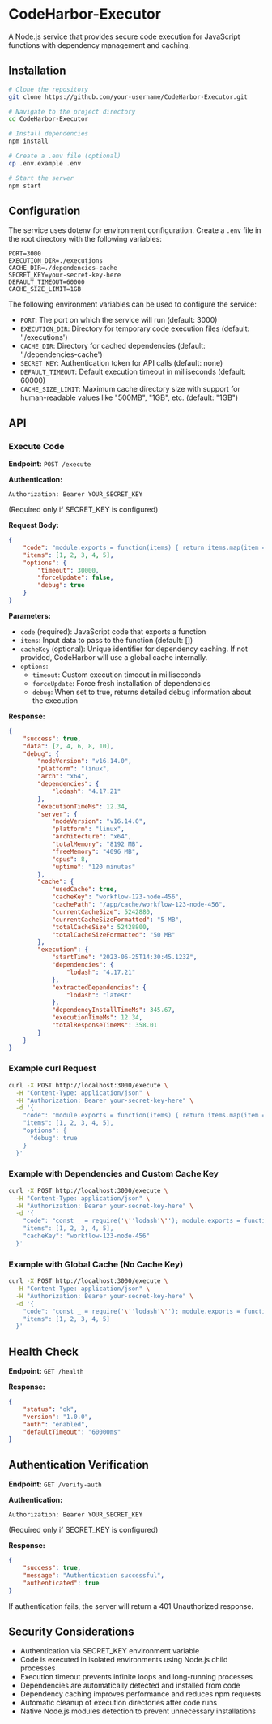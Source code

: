 # CodeHarbor-Executor

A Node.js service that provides secure code execution for JavaScript functions with dependency management and caching.

## Installation

```bash
# Clone the repository
git clone https://github.com/your-username/CodeHarbor-Executor.git

# Navigate to the project directory
cd CodeHarbor-Executor

# Install dependencies
npm install

# Create a .env file (optional)
cp .env.example .env

# Start the server
npm start
```

## Configuration

The service uses dotenv for environment configuration. Create a `.env` file in the root directory with the following variables:

```
PORT=3000
EXECUTION_DIR=./executions
CACHE_DIR=./dependencies-cache
SECRET_KEY=your-secret-key-here
DEFAULT_TIMEOUT=60000
CACHE_SIZE_LIMIT=1GB
```

The following environment variables can be used to configure the service:

- `PORT`: The port on which the service will run (default: 3000)
- `EXECUTION_DIR`: Directory for temporary code execution files (default: './executions')
- `CACHE_DIR`: Directory for cached dependencies (default: './dependencies-cache')
- `SECRET_KEY`: Authentication token for API calls (default: none)
- `DEFAULT_TIMEOUT`: Default execution timeout in milliseconds (default: 60000)
- `CACHE_SIZE_LIMIT`: Maximum cache directory size with support for human-readable values like "500MB", "1GB", etc. (default: "1GB")

## API

### Execute Code

**Endpoint:** `POST /execute`

**Authentication:**

```
Authorization: Bearer YOUR_SECRET_KEY
```

(Required only if SECRET_KEY is configured)

**Request Body:**

```json
{
	"code": "module.exports = function(items) { return items.map(item => item * 2); }",
	"items": [1, 2, 3, 4, 5],
	"options": {
		"timeout": 30000,
		"forceUpdate": false,
		"debug": true
	}
}
```

**Parameters:**

- `code` (required): JavaScript code that exports a function
- `items`: Input data to pass to the function (default: [])
- `cacheKey` (optional): Unique identifier for dependency caching. If not provided, CodeHarbor will use a global cache internally.
- `options`:
  - `timeout`: Custom execution timeout in milliseconds
  - `forceUpdate`: Force fresh installation of dependencies
  - `debug`: When set to true, returns detailed debug information about the execution

**Response:**

```json
{
	"success": true,
	"data": [2, 4, 6, 8, 10],
	"debug": {
		"nodeVersion": "v16.14.0",
		"platform": "linux",
		"arch": "x64",
		"dependencies": {
			"lodash": "4.17.21"
		},
		"executionTimeMs": 12.34,
		"server": {
			"nodeVersion": "v16.14.0",
			"platform": "linux",
			"architecture": "x64",
			"totalMemory": "8192 MB",
			"freeMemory": "4096 MB",
			"cpus": 8,
			"uptime": "120 minutes"
		},
		"cache": {
			"usedCache": true,
			"cacheKey": "workflow-123-node-456",
			"cachePath": "/app/cache/workflow-123-node-456",
			"currentCacheSize": 5242880,
			"currentCacheSizeFormatted": "5 MB",
			"totalCacheSize": 52428800,
			"totalCacheSizeFormatted": "50 MB"
		},
		"execution": {
			"startTime": "2023-06-25T14:30:45.123Z",
			"dependencies": {
				"lodash": "4.17.21"
			},
			"extractedDependencies": {
				"lodash": "latest"
			},
			"dependencyInstallTimeMs": 345.67,
			"executionTimeMs": 12.34,
			"totalResponseTimeMs": 358.01
		}
	}
}
```

### Example curl Request

```bash
curl -X POST http://localhost:3000/execute \
  -H "Content-Type: application/json" \
  -H "Authorization: Bearer your-secret-key-here" \
  -d '{
    "code": "module.exports = function(items) { return items.map(item => item * 2); }",
    "items": [1, 2, 3, 4, 5],
    "options": {
      "debug": true
    }
  }'
```

### Example with Dependencies and Custom Cache Key

```bash
curl -X POST http://localhost:3000/execute \
  -H "Content-Type: application/json" \
  -H "Authorization: Bearer your-secret-key-here" \
  -d '{
    "code": "const _ = require('\''lodash'\''); module.exports = function(items) { return _.map(items, item => item * 2); }",
    "items": [1, 2, 3, 4, 5],
    "cacheKey": "workflow-123-node-456"
  }'
```

### Example with Global Cache (No Cache Key)

```bash
curl -X POST http://localhost:3000/execute \
  -H "Content-Type: application/json" \
  -H "Authorization: Bearer your-secret-key-here" \
  -d '{
    "code": "const _ = require('\''lodash'\''); module.exports = function(items) { return _.map(items, item => item * 2); }",
    "items": [1, 2, 3, 4, 5]
  }'
```

## Health Check

**Endpoint:** `GET /health`

**Response:**

```json
{
	"status": "ok",
	"version": "1.0.0",
	"auth": "enabled",
	"defaultTimeout": "60000ms"
}
```

## Authentication Verification

**Endpoint:** `GET /verify-auth`

**Authentication:**

```
Authorization: Bearer YOUR_SECRET_KEY
```

(Required only if SECRET_KEY is configured)

**Response:**

```json
{
	"success": true,
	"message": "Authentication successful",
	"authenticated": true
}
```

If authentication fails, the server will return a 401 Unauthorized response.

## Security Considerations

- Authentication via SECRET_KEY environment variable
- Code is executed in isolated environments using Node.js child processes
- Execution timeout prevents infinite loops and long-running processes
- Dependencies are automatically detected and installed from code
- Dependency caching improves performance and reduces npm requests
- Automatic cleanup of execution directories after code runs
- Native Node.js modules detection to prevent unnecessary installations
